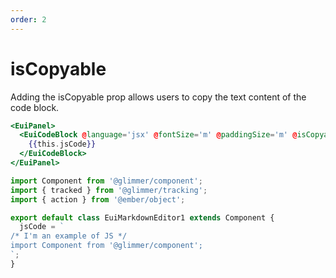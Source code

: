```yaml
---
order: 2
---
```


# isCopyable

<EuiText>
  <p>
    Adding the <EuiCode>isCopyable</EuiCode> prop allows users to copy the text content of the code block.
  </p>
</EuiText>

```hbs template
<EuiPanel>
  <EuiCodeBlock @language='jsx' @fontSize='m' @paddingSize='m' @isCopyable={{true}}>
    {{this.jsCode}}
  </EuiCodeBlock>
</EuiPanel>
```

```javascript component
import Component from '@glimmer/component';
import { tracked } from '@glimmer/tracking';
import { action } from '@ember/object';

export default class EuiMarkdownEditor1 extends Component {
  jsCode = `
/* I'm an example of JS */ 
import Component from '@glimmer/component';
`;
}
```
